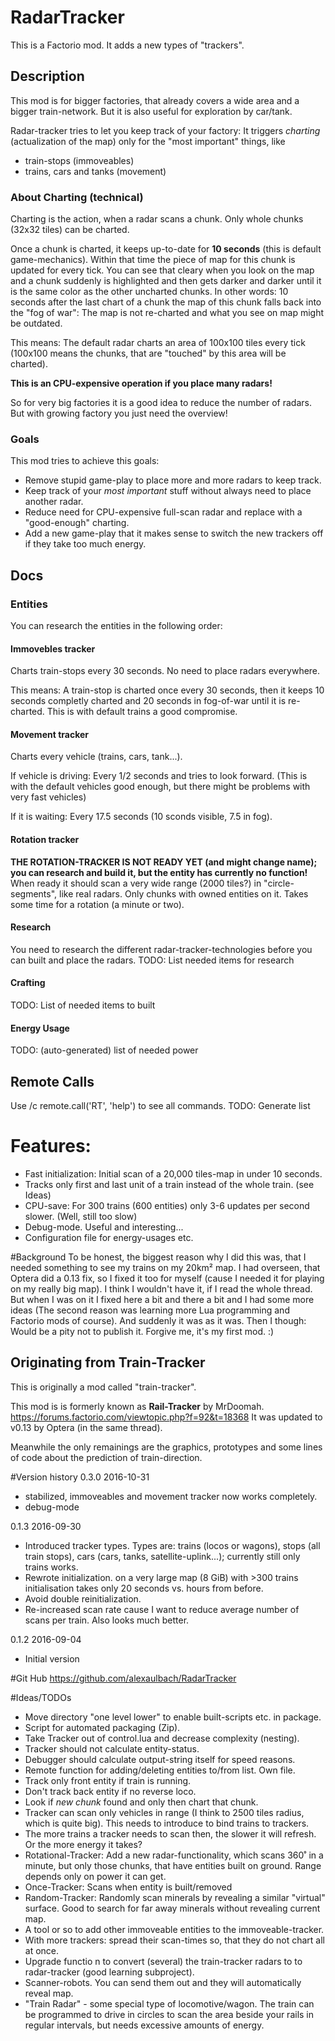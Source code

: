# RadarTracker
This is a Factorio mod. It adds a new types of "trackers".

## Description
This mod is for bigger factories, that already covers a wide area and a bigger train-network.
But it is also useful for exploration by car/tank.

Radar-tracker tries to let you keep track of your factory: It triggers _charting_ (actualization of the map)
only for the "most important" things, like
- train-stops (immoveables)
- trains, cars and tanks (movement)

### About Charting (technical)
Charting is the action, when a radar scans a chunk. Only whole chunks (32x32 tiles) can be charted.

Once a chunk is charted, it keeps up-to-date for **10 seconds** (this is default game-mechanics).
Within that time the piece of map for this chunk is updated for every tick.
You can see that cleary when you look on the map and a chunk suddenly is highlighted and then gets darker and darker
until it is the same color as the other uncharted chunks.
In other words: 10 seconds after the last chart of a chunk the map of this chunk falls back into the "fog of war": The map is not re-charted
and what you see on map might be outdated.

This means: The default radar charts an area of 100x100 tiles every tick (100x100 means the chunks,
that are "touched" by this area will be charted).
 
**This is an CPU-expensive operation if you place many radars!**

So for very big factories it is a good idea to reduce the number of radars. But with growing factory you just
need the overview!

### Goals
This mod tries to achieve this goals:
- Remove stupid game-play to place more and more radars to keep track.
- Keep track of your *most important* stuff without always need to place another radar.
- Reduce need for CPU-expensive full-scan radar and replace with a "good-enough" charting.
- Add a new game-play that it makes sense to switch the new trackers off if they take too much energy.

## Docs

### Entities
You can research the entities in the following order:

#### Immovebles tracker
Charts train-stops every 30 seconds. No need to place radars everywhere.

This means: A train-stop is charted once every 30 seconds, then it keeps 10 seconds completly charted
and 20 seconds in fog-of-war until it is re-charted. This is with default trains a good compromise.

#### Movement tracker
Charts every vehicle (trains, cars, tank...).

If vehicle is driving: Every 1/2 seconds and tries to look forward. (This is with the default vehicles good enough, but there might be problems with very fast vehicles)

If it is waiting: Every 17.5 seconds (10 sconds visible, 7.5 in fog).

#### Rotation tracker

**THE ROTATION-TRACKER IS NOT READY YET (and might change name); you can research and build it, but the entity has currently no function!**
When ready it should scan a very wide range (2000 tiles?) in "circle-segments", like real radars. Only chunks with owned entities on it.
Takes some time for a rotation (a minute or two).

#### Research
You need to research the different radar-tracker-technologies before you can built and place the radars.
TODO: List needed items for research

#### Crafting
TODO: List of needed items to built

#### Energy Usage
TODO: (auto-generated) list of needed power

## Remote Calls
Use /c remote.call('RT', 'help') to see all commands.
TODO: Generate list

# Features:
- Fast initialization: Initial scan of a 20,000 tiles-map in under 10 seconds. 
- Tracks only first and last unit of a train instead of the whole train. (see Ideas)
- CPU-save: For 300 trains (600 entities) only 3-6 updates per second slower. (Well, still too slow)
- Debug-mode. Useful and interesting...
- Configuration file for energy-usages etc.

#Background
To be honest, the biggest reason why I did this was, that I needed something to see my trains on my 20km² map.
I had overseen, that Optera did a 0.13 fix, so I fixed it too for myself (cause I needed it for playing on my really big map). I think I wouldn't have it, if I read the whole thread. But when I was on it I fixed here a bit and there a bit and I had some more ideas (The second reason was learning more Lua programming and Factorio mods of course).
And suddenly it was as it was. Then I though: Would be a pity not to publish it. Forgive me, it's my first mod. :)

## Originating from Train-Tracker
This is originally a mod called "train-tracker".

This mod is is formerly known as **Rail-Tracker** by MrDoomah.
https://forums.factorio.com/viewtopic.php?f=92&t=18368
It was updated to v0.13 by Optera (in the same thread).

Meanwhile the only remainings are the graphics, prototypes and some lines of code about the prediction of train-direction.

#Version history
0.3.0 2016-10-31
- stabilized, immoveables and movement tracker now works completely.
- debug-mode

0.1.3 2016-09-30 
- Introduced tracker types. Types are: trains (locos or wagons), stops (all train stops), cars (cars, tanks, satellite-uplink...); currently still only trains works.
- Rewrote initialization. on a very large map (8 GiB) with >300 trains initialisation takes only 20 seconds vs. hours from before.
- Avoid double reinitialization.
- Re-increased scan rate cause I want to reduce average number of scans per train. Also looks much better.

0.1.2 2016-09-04
- Initial version

#Git Hub
https://github.com/alexaulbach/RadarTracker

#Ideas/TODOs
- Move directory "one level lower" to enable built-scripts etc. in package.
- Script for automated packaging (Zip).
- Take Tracker out of control.lua and decrease complexity (nesting).
- Tracker should not calculate entity-status.
- Debugger should calculate output-string itself for speed reasons.
- Remote function for adding/deleting entities to/from list. Own file.
- Track only front entity if train is running.
- Don't track back entity if no reverse loco.
- Look if _new chunk_ found and only then chart that chunk.
- Tracker can scan only vehicles in range (I think to 2500 tiles radius, which is quite big). This needs to introduce to bind trains to trackers.
- The more trains a tracker needs to scan then, the slower it will refresh. Or the more energy it takes?
- Rotational-Tracker: Add a new radar-functionality, which scans 360˚ in a minute, but only those chunks, that have entities built on ground. Range depends only on power it can get.
- Once-Tracker: Scans when entity is built/removed
- Random-Tracker: Randomly scan minerals by revealing a similar "virtual" surface. Good to search for far away minerals without revealing current map.
- A tool or so to add other immoveable entities to the immoveable-tracker.
- With more trackers: spread their scan-times so, that they do not chart all at once.
- Upgrade functio   n to convert (several) the train-tracker radars to to radar-tracker (good learning subproject).
- Scanner-robots. You can send them out and they will automatically reveal map.
- "Train Radar"  - some special type of locomotive/wagon. The train can be programmed to drive in circles to scan the area beside your rails in regular intervals, but needs excessive amounts of energy.
